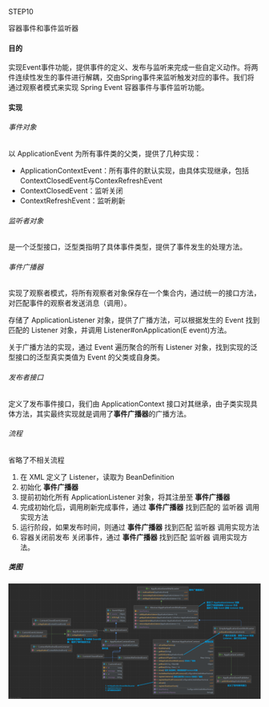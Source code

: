 STEP10

容器事件和事件监听器



#### 目的

实现Event事件功能，提供事件的定义、发布与监听来完成一些自定义动作。将两件连续性发生的事件进行解耦，交由Spring事件来监听触发对应的事件。我们将通过观察者模式来实现 Spring Event 容器事件与事件监听功能。



#### 实现

###### 事件对象

以 ApplicationEvent 为所有事件类的父类，提供了几种实现：

- ApplicationContextEvent：所有事件的默认实现，由具体实现继承，包括ContextClosedEvent与ContexRefreshEvent
- ContextClosedEvent：监听关闭
- ContextRefreshEvent：监听刷新

###### 监听者对象

是一个泛型接口，泛型类指明了具体事件类型，提供了事件发生的处理方法。

###### 事件广播器

实现了观察者模式，将所有观察者对象保存在一个集合内，通过统一的接口方法，对匹配事件的观察者发送消息（调用）。

存储了 ApplicationListener 对象，提供了广播方法，可以根据发生的 Event 找到匹配的 Listener 对象，并调用 Listener#onApplication(E event)方法。

关于广播方法的实现，通过 Event 遍历聚合的所有 Listener 对象，找到实现的泛型接口的泛型真实类值为 Event 的父类或自身类。

###### 发布者接口

定义了发布事件接口，我们由 ApplicationContext 接口对其继承，由子类实现具体方法，其实最终实现就是调用了**事件广播器**的广播方法。

###### 流程

省略了不相关流程

1. 在 XML 定义了 Listener，读取为 BeanDefinition
2. 初始化 **事件广播器**
3. 提前初始化所有 ApplicationListener 对象，将其注册至 **事件广播器**
4. 完成初始化后，调用刷新完成事件，通过 **事件广播器** 找到匹配的 监听器 调用实现方法
5. 运行阶段，如果发布时间，则通过 **事件广播器** 找到匹配 监听器 调用实现方法
6. 容器关闭前发布 关闭事件，通过 **事件广播器** 找到匹配 监听器 调用实现方法。

##### 类图

![image-20230322200333654](https://raw.githubusercontent.com/yancy0109/image/main/img/image-20230322200333654.png)